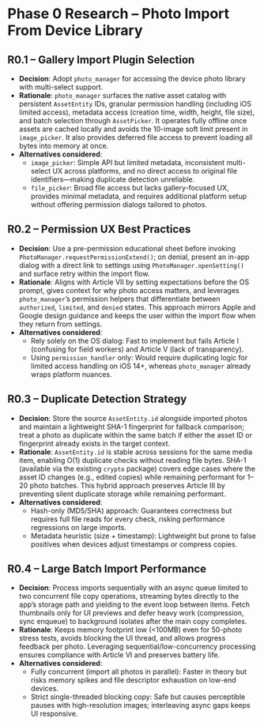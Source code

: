 # Phase 0 Research – Photo Import From Device Library

## R0.1 – Gallery Import Plugin Selection

- **Decision**: Adopt `photo_manager` for accessing the device photo library with multi-select support.
- **Rationale**: `photo_manager` surfaces the native asset catalog with persistent `AssetEntity` IDs, granular permission handling (including iOS limited access), metadata access (creation time, width, height, file size), and batch selection through `AssetPicker`. It operates fully offline once assets are cached locally and avoids the 10-image soft limit present in `image_picker`. It also provides deferred file access to prevent loading all bytes into memory at once.
- **Alternatives considered**:
  - `image_picker`: Simple API but limited metadata, inconsistent multi-select UX across platforms, and no direct access to original file identifiers—making duplicate detection unreliable.
  - `file_picker`: Broad file access but lacks gallery-focused UX, provides minimal metadata, and requires additional platform setup without offering permission dialogs tailored to photos.

## R0.2 – Permission UX Best Practices

- **Decision**: Use a pre-permission educational sheet before invoking `PhotoManager.requestPermissionExtend()`; on denial, present an in-app dialog with a direct link to settings using `PhotoManager.openSetting()` and surface retry within the import flow.
- **Rationale**: Aligns with Article VII by setting expectations before the OS prompt, gives context for why photo access matters, and leverages `photo_manager`’s permission helpers that differentiate between `authorized`, `limited`, and `denied` states. This approach mirrors Apple and Google design guidance and keeps the user within the import flow when they return from settings.
- **Alternatives considered**:
  - Rely solely on the OS dialog: Fast to implement but fails Article I (confusing for field workers) and Article V (lack of transparency).
  - Using `permission_handler` only: Would require duplicating logic for limited access handling on iOS 14+, whereas `photo_manager` already wraps platform nuances.

## R0.3 – Duplicate Detection Strategy

- **Decision**: Store the source `AssetEntity.id` alongside imported photos and maintain a lightweight SHA-1 fingerprint for fallback comparison; treat a photo as duplicate within the same batch if either the asset ID or fingerprint already exists in the target context.
- **Rationale**: `AssetEntity.id` is stable across sessions for the same media item, enabling O(1) duplicate checks without reading file bytes. SHA-1 (available via the existing `crypto` package) covers edge cases where the asset ID changes (e.g., edited copies) while remaining performant for 1–20 photo batches. This hybrid approach preserves Article III by preventing silent duplicate storage while remaining performant.
- **Alternatives considered**:
  - Hash-only (MD5/SHA) approach: Guarantees correctness but requires full file reads for every check, risking performance regressions on large imports.
  - Metadata heuristic (size + timestamp): Lightweight but prone to false positives when devices adjust timestamps or compress copies.

## R0.4 – Large Batch Import Performance

- **Decision**: Process imports sequentially with an async queue limited to two concurrent file copy operations, streaming bytes directly to the app’s storage path and yielding to the event loop between items. Fetch thumbnails only for UI previews and defer heavy work (compression, sync enqueue) to background isolates after the main copy completes.
- **Rationale**: Keeps memory footprint low (<100MB) even for 50-photo stress tests, avoids blocking the UI thread, and allows progress feedback per photo. Leveraging sequential/low-concurrency processing ensures compliance with Article VI and preserves battery life.
- **Alternatives considered**:
  - Fully concurrent (import all photos in parallel): Faster in theory but risks memory spikes and file descriptor exhaustion on low-end devices.
  - Strict single-threaded blocking copy: Safe but causes perceptible pauses with high-resolution images; interleaving async gaps keeps UI responsive.
